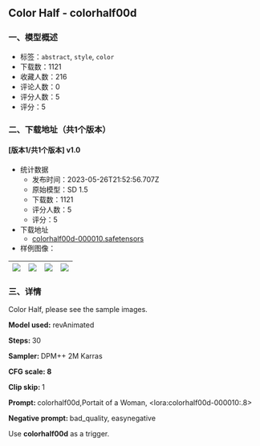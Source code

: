 ## Color Half - colorhalf00d
### 一、模型概述

- 标签：`abstract`, `style`, `color`
- 下载数：1121
- 收藏人数：216
- 评论人数：0
- 评分人数：5
- 评分：5

### 二、下载地址（共1个版本）

#### [版本1/共1个版本] v1.0

- 统计数据
  - 发布时间：2023-05-26T21:52:56.707Z
  - 原始模型：SD 1.5
  - 下载数：1121
  - 评分人数：5
  - 评分：5
- 下载地址
  - [colorhalf00d-000010.safetensors](https://civitai.com/api/download/models/82196)
- 样例图像：

| <img src="https://image.civitai.com/xG1nkqKTMzGDvpLrqFT7WA/87b2ae19-2241-447e-8a27-f016c791337e/width=450/924169.jpeg" /> | <img src="https://image.civitai.com/xG1nkqKTMzGDvpLrqFT7WA/ec30b581-5206-4830-95dc-3fea47a7adb7/width=450/924168.jpeg" /> | <img src="https://image.civitai.com/xG1nkqKTMzGDvpLrqFT7WA/e19bd650-94e3-492b-9f66-9edf0b03f0e3/width=450/924166.jpeg" /> | <img src="https://image.civitai.com/xG1nkqKTMzGDvpLrqFT7WA/c3f1e683-9a39-440b-9bef-cdb3519df385/width=450/924164.jpeg" /> |
| ---- | ---- | ---- | ---- |


### 三、详情
<p>Color Half, please see the sample images.</p><p><strong>Model used:</strong> revAnimated</p><p><strong>Steps: </strong>30</p><p><strong>Sampler: </strong>DPM++ 2M Karras</p><p><strong>CFG scale: 8</strong></p><p><strong>Clip skip: </strong>1</p><p><strong>Prompt: </strong>colorhalf00d,Portait of a Woman, &lt;lora:colorhalf00d-000010:.8&gt;</p><p><strong>Negative prompt: </strong>bad_quality, easynegative</p><p>Use <strong>colorhalf00d</strong> as a trigger.</p>